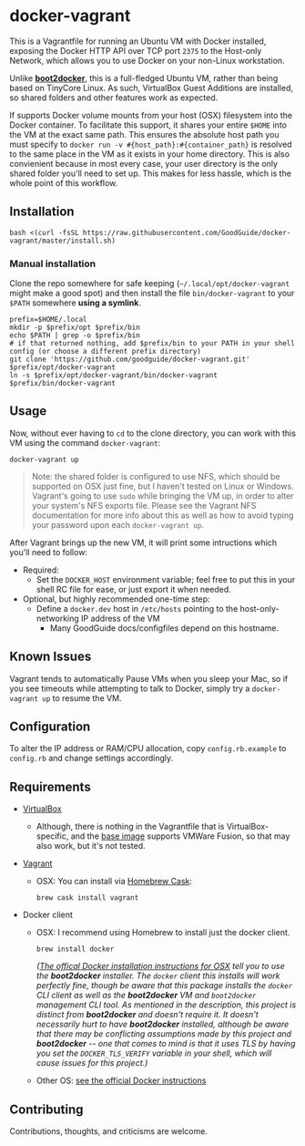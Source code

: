 # docker-vagrant

This is a Vagrantfile for running an Ubuntu VM with Docker installed, exposing the Docker HTTP API over TCP port `2375` to the Host-only Network, which allows you to use Docker on your non-Linux workstation.

Unlike [**boot2docker**][boot2docker], this is a full-fledged Ubuntu VM, rather than being based on TinyCore Linux. As such, VirtualBox Guest Additions are installed, so shared folders and other features work as expected.

If supports Docker volume mounts from your host (OSX) filesystem into the Docker container. To facilitate this support, it shares your entire `$HOME` into the VM at the exact same path. This ensures the absolute host path you must specify to `docker run -v #{host_path}:#{container_path}` is resolved to the same place in the VM as it exists in your home directory. This is also convienient because in most every case, your user directory is the only shared folder you'll need to set up. This makes for less hassle, which is the whole point of this workflow.

[boot2docker]: http://boot2docker.io/

## Installation

```shell
bash <(curl -fsSL https://raw.githubusercontent.com/GoodGuide/docker-vagrant/master/install.sh)
```

### Manual installation

Clone the repo somewhere for safe keeping (`~/.local/opt/docker-vagrant` might make a good spot) and then install the file `bin/docker-vagrant` to your `$PATH` somewhere **using a symlink**.

```shell
prefix=$HOME/.local
mkdir -p $prefix/opt $prefix/bin
echo $PATH | grep -o $prefix/bin
# if that returned nothing, add $prefix/bin to your PATH in your shell config (or choose a different prefix directory)
git clone 'https://github.com/goodguide/docker-vagrant.git' $prefix/opt/docker-vagrant
ln -s $prefix/opt/docker-vagrant/bin/docker-vagrant $prefix/bin/docker-vagrant
```

## Usage

Now, without ever having to `cd` to the clone directory, you can work with this VM using the command `docker-vagrant`:

```shell
docker-vagrant up
```

> Note: the shared folder is configured to use NFS, which should be supported on OSX just fine, but I haven't tested on Linux or Windows. Vagrant's going to use `sudo` while bringing the VM up, in order to alter your system's NFS exports file. Please see the Vagrant NFS documentation for more info about this as well as how to avoid typing your password upon each `docker-vagrant up`.

After Vagrant brings up the new VM, it will print some intructions which you'll need to follow:

- Required:
    - Set the `DOCKER_HOST` environment variable; feel free to put this in your shell RC file for ease, or just export it when needed.
- Optional, but highly recommended one-time step:
    - Define a `docker.dev` host in `/etc/hosts` pointing to the host-only-networking IP address of the VM
        - Many GoodGuide docs/configfiles depend on this hostname.

## Known Issues

Vagrant tends to automatically Pause VMs when you sleep your Mac, so if you see timeouts while attempting to talk to Docker, simply try a `docker-vagrant up` to resume the VM.

## Configuration

To alter the IP address or RAM/CPU allocation, copy `config.rb.example` to `config.rb` and change settings accordingly.

## Requirements

- [VirtualBox][]
    - Although, there is nothing in the Vagrantfile that is VirtualBox-specific, and the [base image][] supports VMWare Fusion, so that may also work, but it's not tested.

- [Vagrant][]
    - OSX: You can install via [Homebrew Cask][brew-cask]:

        ```shell
        brew cask install vagrant
        ```

- Docker client
    - OSX: I recommend using Homebrew to install just the docker client.

        ```shell
        brew install docker
        ```

        _([The offical Docker installation instructions for OSX][docker-osx] tell you to use the **boot2docker** installer. The `docker` client this installs will work perfectly fine, though be aware that this package installs the `docker` CLI client _as well as_ the **boot2docker** VM and `boot2docker` management CLI tool. As mentioned in the description, this project is distinct from **boot2docker** and doesn't require it. It doesn't necessarily hurt to have **boot2docker** installed, although be aware that there may be conflicting assumptions made by this project and **boot2docker** -- one that comes to mind is that it uses TLS by having you set the `DOCKER_TLS_VERIFY` variable in your shell, which will cause issues for this project.)_

    - Other OS: [see the official Docker instructions][docker-not-osx]

[base image]: https://vagrantcloud.com/phusion/ubuntu-14.04-amd64
[VirtualBox]: https://www.virtualbox.org/wiki/Downloads
[docker-not-osx]: https://docs.docker.com/installation/
[docker-osx]: https://docs.docker.com/installation/mac/
[Vagrant]: http://www.vagrantup.com/downloads.html
[brew-cask]: http://caskroom.io/


## Contributing

Contributions, thoughts, and criticisms are welcome.
